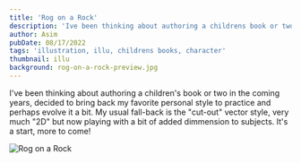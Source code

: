 ```yaml
---
title: 'Rog on a Rock'
description: 'Ive been thinking about authoring a childrens book or two in the coming years, decided to bring back my favorite personal style to practice and perhaps evolve it a bit. My usual fall-back is the "cut-out" vector style, very much "2D" but now playing with a bit of added dimmension to subjects. Its a start, more to come!'
author: Asim
pubDate: 08/17/2022
tags: 'illustration, illu, childrens books, character'
thumbnail: illu
background: rog-on-a-rock-preview.jpg
---
```


I've been thinking about authoring a children's book or two in the coming years, decided to bring back my favorite personal style to practice and perhaps evolve it a bit. My usual fall-back is the "cut-out" vector style, very much "2D" but now playing with a bit of added dimmension to subjects. It's a start, more to come!  

![Rog on a Rock](/Media/blog/rog-on-a-rock-full.jpg "Rog on a Rock")
